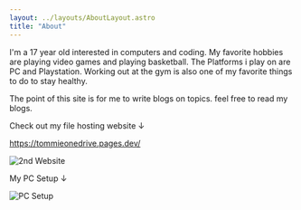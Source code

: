 ```yaml
---
layout: ../layouts/AboutLayout.astro
title: "About"
---
```

I'm a 17 year old interested in computers and coding. My favorite hobbies are playing video games and playing basketball. The Platforms i play on are PC and Playstation. Working out at the gym is also one of my favorite things to do to stay healthy. 

The point of this site is for me to write blogs on topics. feel free to read my blogs.

Check out my file hosting website ↓

https://tommieonedrive.pages.dev/

![2nd Website](@assets/images/2ndwebsite.PNG)

My PC Setup ↓

![PC Setup](@assets/images/pcsetup.png)